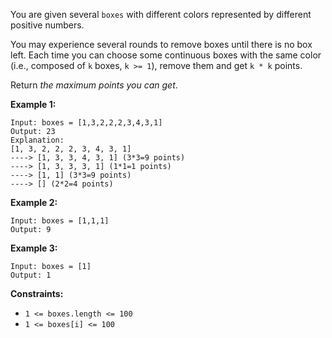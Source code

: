 You are given several `boxes` with different colors represented by different
positive numbers.

You may experience several rounds to remove boxes until there is no box left.
Each time you can choose some continuous boxes with the same color (i.e.,
composed of `k` boxes, `k >= 1`), remove them and get `k * k` points.

Return _the maximum points you can get_.



**Example 1:**

    
    
    Input: boxes = [1,3,2,2,2,3,4,3,1]
    Output: 23
    Explanation:
    [1, 3, 2, 2, 2, 3, 4, 3, 1] 
    ----> [1, 3, 3, 4, 3, 1] (3*3=9 points) 
    ----> [1, 3, 3, 3, 1] (1*1=1 points) 
    ----> [1, 1] (3*3=9 points) 
    ----> [] (2*2=4 points)
    

**Example 2:**

    
    
    Input: boxes = [1,1,1]
    Output: 9
    

**Example 3:**

    
    
    Input: boxes = [1]
    Output: 1
    



**Constraints:**

  * `1 <= boxes.length <= 100`
  * `1 <= boxes[i] <= 100`

